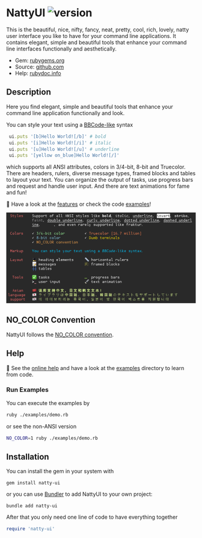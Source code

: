 # NattyUI ![version](https://img.shields.io/gem/v/natty-ui?label=)

This is the beautiful, nice, nifty, fancy, neat, pretty, cool, rich, lovely, natty user interface you like to have for your command line applications. It contains elegant, simple and beautiful tools that enhance your command line interfaces functionally and aesthetically.

- Gem: [rubygems.org](https://rubygems.org/gems/natty-ui)
- Source: [github.com](https://github.com/mblumtritt/natty-ui)
- Help: [rubydoc.info](https://rubydoc.info/gems/natty-ui/NattyUI)

## Description

Here you find elegant, simple and beautiful tools that enhance your command line application functionally and look.

You can style your text using a [BBCode-like](https://en.wikipedia.org/wiki/BBCode) syntax

```ruby
 ui.puts '[b]Hello World![/b]' # bold
 ui.puts '[i]Hello World![/i]' # italic
 ui.puts '[u]Hello World![/u]' # underline
 ui.puts '[yellow on_blue]Hello World![/]'
```

which supports all ANSI attributes, colors in 3/4-bit, 8-bit and Truecolor. There are headers, rulers, diverse message types, framed blocks and tables to layout your text. You can organize the output of tasks, use progress bars and request and handle user input. And there are text animations for fame and fun!

🚀 Have a look at the [features](https://rubydoc.info/gems/natty-ui/NattyUI/Features) or check the code [examples](./examples/)!

![illustration](https://raw.githubusercontent.com/mblumtritt/natty-ui/main/examples/illustration.png)

## NO_COLOR Convention

NattyUI follows the [NO_COLOR convention](https://no-color.org).

## Help

📕 See the [online help](https://rubydoc.info/gems/natty-ui/NattyUI) and have a look at the [examples](./examples/) directory to learn from code.

### Run Examples

You can execute the examples by

```sh
ruby ./examples/demo.rb
```

or see the non-ANSI version

```sh
NO_COLOR=1 ruby ./examples/demo.rb
```

## Installation

You can install the gem in your system with

```shell
gem install natty-ui
```

or you can use [Bundler](http://gembundler.com/) to add NattyUI to your own project:

```shell
bundle add natty-ui
```

After that you only need one line of code to have everything together

```ruby
require 'natty-ui'
```
